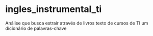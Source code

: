 # ingles_instrumental_ti
Análise que busca estrair através de livros texto de cursos de TI um dícionário de palavras-chave 
